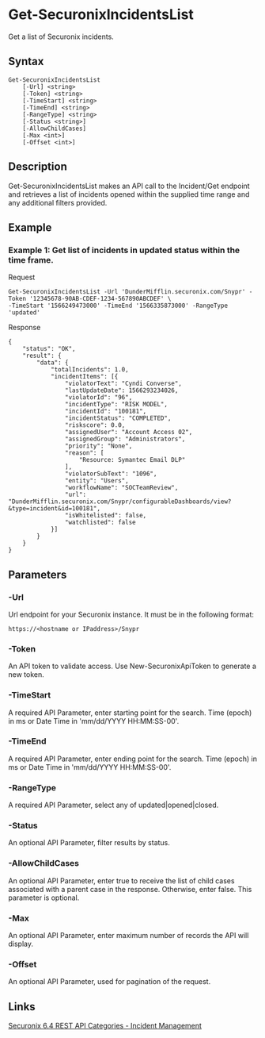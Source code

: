 # Get-SecuronixIncidentsList
Get a list of Securonix incidents.

## Syntax
```
Get-SecuronixIncidentsList
    [-Url] <string>
    [-Token] <string>
    [-TimeStart] <string>
    [-TimeEnd] <string>
    [-RangeType] <string>
    [-Status <string>]
    [-AllowChildCases]
    [-Max <int>]
    [-Offset <int>]
```

## Description
Get-SecuronixIncidentsList makes an API call to the Incident/Get endpoint and retrieves a list of incidents opened within the supplied time range and any additional filters provided.

## Example

### Example 1: Get list of incidents in updated status within the time frame.
Request
```
Get-SecuronixIncidentsList -Url 'DunderMifflin.securonix.com/Snypr' -Token '12345678-90AB-CDEF-1234-567890ABCDEF' \
-TimeStart '1566249473000' -TimeEnd '1566335873000' -RangeType 'updated'
```

Response
```
{
    "status": "OK",
    "result": {
        "data": {
            "totalIncidents": 1.0,
            "incidentItems": [{
                "violatorText": "Cyndi Converse",
                "lastUpdateDate": 1566293234026,
                "violatorId": "96",
                "incidentType": "RISK MODEL",
                "incidentId": "100181",
                "incidentStatus": "COMPLETED",
                "riskscore": 0.0,
                "assignedUser": "Account Access 02",
                "assignedGroup": "Administrators",
                "priority": "None",
                "reason": [
                    "Resource: Symantec Email DLP"
                ],
                "violatorSubText": "1096",
                "entity": "Users",
                "workflowName": "SOCTeamReview",
                "url": "DunderMifflin.securonix.com/Snypr/configurableDashboards/view?&type=incident&id=100181",
                "isWhitelisted": false,
                "watchlisted": false
            }]
        }
    }
}
```

## Parameters

### -Url
Url endpoint for your Securonix instance.
It must be in the following format:
```
https://<hostname or IPaddress>/Snypr
```
### -Token
An API token to validate access. Use New-SecuronixApiToken to generate a new token.

### -TimeStart
A required API Parameter, enter starting point for the search. Time (epoch) in ms or Date Time in 'mm/dd/YYYY HH:MM:SS-00'.

### -TimeEnd
A required API Parameter, enter ending point for the search. Time (epoch) in ms or Date Time in 'mm/dd/YYYY HH:MM:SS-00'.

### -RangeType
A required API Parameter, select any of updated|opened|closed.

### -Status
An optional API Parameter, filter results by status.

### -AllowChildCases
An optional API Parameter, enter true to receive the list of child cases associated with a parent case in the response. Otherwise, enter false. This parameter is optional.

### -Max
An optional API Parameter, enter maximum number of records the API will display.

### -Offset
An optional API Parameter, used for pagination of the request.

## Links
[Securonix 6.4 REST API Categories - Incident Management](https://documentation.securonix.com/onlinedoc/Content/6.4%20Cloud/Content/SNYPR%206.4/6.4%20Guides/Web%20Services/6.4_REST%20API%20Categories.htm#IncidentManagement)